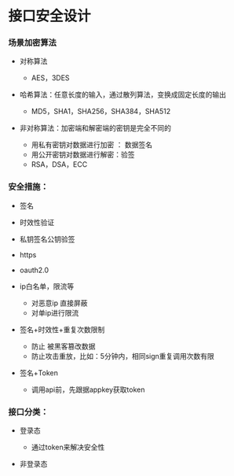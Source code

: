 # 接口安全设计

### 场景加密算法
- 对称算法
    - AES，3DES

- 哈希算法：任意长度的输入，通过散列算法，变换成固定长度的输出
    - MD5，SHA1，SHA256，SHA384，SHA512

- 非对称算法：加密端和解密端的密钥是完全不同的
    - 用私有密钥对数据进行加密 ： 数据签名
    - 用公开密钥对数据进行解密：验签
    - RSA，DSA，ECC

### 安全措施：
- 签名
- 时效性验证
- 私钥签名公钥验签
- https
- oauth2.0
- ip白名单，限流等
    - 对恶意ip 直接屏蔽
    - 对单ip进行限流

- 签名+时效性+重复次数限制
    - 防止 被黑客篡改数据
    - 防止攻击重放，比如：5分钟内，相同sign重复调用次数有限

- 签名+Token
    - 调用api前，先跟据appkey获取token

### 接口分类：
- 登录态
    - 通过token来解决安全性

- 非登录态
